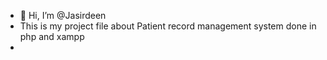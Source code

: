 - 👋 Hi, I’m @Jasirdeen
- This is my project file about Patient record management system done in php and xampp
- 

<!---
Jasirdeen/Jasirdeen is a ✨ special ✨ repository because its `README.md` (this file) appears on your GitHub profile.
You can click the Preview link to take a look at your changes.
--->
